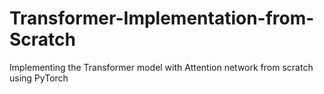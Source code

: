 # Transformer-Implementation-from-Scratch
Implementing the Transformer model with Attention network from scratch using PyTorch

